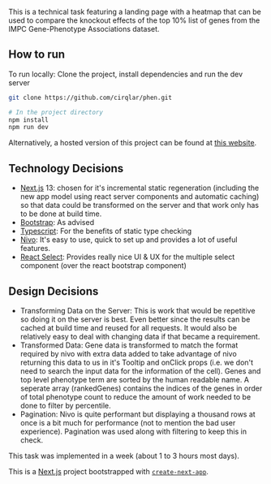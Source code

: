 This is a technical task featuring a landing page with a heatmap that can be used to compare the knockout effects of the top 10% list of genes from the IMPC Gene-Phenotype Associations dataset.

## How to run

To run locally: Clone the project, install dependencies and run the dev server

```bash
git clone https://github.com/cirqlar/phen.git

# In the project directory
npm install
npm run dev
```

Alternatively, a hosted version of this project can be found at [this website](https://phen.vercel.app/).

## Technology Decisions

- [Next.js](https://nextjs.org/) 13: chosen for it's incremental static regeneration (including the new app model using react server components and automatic caching) so that data could be transformed on the server and that work only has to be done at build time.
- [Bootstrap](https://react-bootstrap.github.io/): As advised
- [Typescript](https://www.typescriptlang.org/): For the benefits of static type checking
- [Nivo](https://nivo.rocks/): It's easy to use, quick to set up and provides a lot of useful features.
- [React Select](https://react-select.com/home): Provides really nice UI & UX for the multiple select component (over the react bootstrap component)

## Design Decisions

- Transforming Data on the Server: This is work that would be repetitive so doing it on the server is best. Even better since the results can be cached at build time and reused for all requests. It would also be relatively easy to deal with changing data if that became a requirement.
- Transformed Data: Gene data is transformed to match the format required by nivo with extra data added to take advantage of nivo returning this data to us in it's Tooltip and onClick props (i.e. we don't need to search the input data for the information of the cell). Genes and top level phenotype term are sorted by the human readable name. A seperate array (rankedGenes) contains the indices of the genes in order of total phenotype count to reduce the amount of work needed to be done to filter by percentile. 
- Pagination: Nivo is quite performant but displaying a thousand rows at once is a bit much for performance (not to mention the bad user experience). Pagination was used along with filtering to keep this in check.

This task was implemented in a week (about 1 to 3 hours most days).

This is a [Next.js](https://nextjs.org/) project bootstrapped with [`create-next-app`](https://github.com/vercel/next.js/tree/canary/packages/create-next-app).